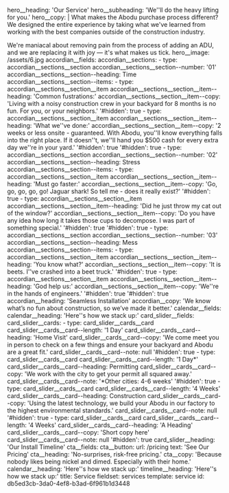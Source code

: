 hero__heading: 'Our Service'
hero__subheading: 'We''ll do the heavy lifting for you.'
hero__copy: |
  What makes the Abodu purchase process different?  We designed the entire experience by taking what we've learned from working with the best companies outside of the construction industry.
  
  We're maniacal about removing pain from the process of adding an ADU, and we are replacing it with joy — it's what makes us tick.
hero__image: /assets/6.jpg
accordian__fields:
  accordian__sections:
    -
      type: accordian__sections__section
      accordian__sections__section--number: '01'
      accordian__sections__section--heading: Time
      accordian__sections__section--items:
        -
          type: accordian__sections__section__item
          accordian__sections__section__item--heading: 'Common fustrations:'
          accordian__sections__section__item--copy: 'Living with a noisy construction crew in your backyard for 8 months is no fun. For you, or your neighbors.'
          '#hidden': true
        -
          type: accordian__sections__section__item
          accordian__sections__section__item--heading: 'What we''ve done:'
          accordian__sections__section__item--copy: '2 weeks or less onsite - guaranteed. With Abodu, you''ll know everything falls into the right place. If it doesn''t, we''ll hand you $500 cash for every extra day we''re in your yard.'
          '#hidden': true
      '#hidden': true
    -
      type: accordian__sections__section
      accordian__sections__section--number: '02'
      accordian__sections__section--heading: Stress
      accordian__sections__section--items:
        -
          type: accordian__sections__section__item
          accordian__sections__section__item--heading: 'Must go faster:'
          accordian__sections__section__item--copy: 'Go, go, go, go, go! Jaguar shark! So tell me - does it really exist?'
          '#hidden': true
        -
          type: accordian__sections__section__item
          accordian__sections__section__item--heading: 'Did he just throw my cat out of the window?'
          accordian__sections__section__item--copy: 'Do you have any idea how long it takes those cups to decompose. I was part of something special.'
          '#hidden': true
      '#hidden': true
    -
      type: accordian__sections__section
      accordian__sections__section--number: '03'
      accordian__sections__section--heading: Mess
      accordian__sections__section--items:
        -
          type: accordian__sections__section__item
          accordian__sections__section__item--heading: 'You know what?'
          accordian__sections__section__item--copy: 'It is beets. I''ve crashed into a beet truck.'
          '#hidden': true
        -
          type: accordian__sections__section__item
          accordian__sections__section__item--heading: 'God help us:'
          accordian__sections__section__item--copy: 'We''re in the hands of engineers.'
          '#hidden': true
      '#hidden': true
  accordian__heading: 'Seamless Installation'
  accordian__copy: 'We know what’s no fun about construction, so we’ve made it better.'
calendar__fields:
  calendar__heading: 'Here''s how we stack up:'
card_slider__fields:
  card_slider__cards:
    -
      type: card_slider__cards__card
      card_slider__cards__card--length: '1 Day'
      card_slider__cards__card--heading: 'Home Visit'
      card_slider__cards__card--copy: 'We come meet you in person to check on a few things and ensure your backyard and Abodu are a great fit.'
      card_slider__cards__card--note: null
      '#hidden': true
    -
      type: card_slider__cards__card
      card_slider__cards__card--length: '1 Day*'
      card_slider__cards__card--heading: Permitting
      card_slider__cards__card--copy: 'We work with the city to get your permit all squared away.'
      card_slider__cards__card--note: '*Other cities: 4-6 weeks'
      '#hidden': true
    -
      type: card_slider__cards__card
      card_slider__cards__card--length: '4 Weeks'
      card_slider__cards__card--heading: Construction
      card_slider__cards__card--copy: 'Using the latest technology, we build your Abodu in our factory to the highest environmental standards.'
      card_slider__cards__card--note: null
      '#hidden': true
    -
      type: card_slider__cards__card
      card_slider__cards__card--length: '4 Weeks'
      card_slider__cards__card--heading: 'A Heading'
      card_slider__cards__card--copy: 'Short copy here'
      card_slider__cards__card--note: null
      '#hidden': true
  card_slider__heading: 'Our Install Timeline'
cta__fields:
  cta__button:
    url: /pricing
    text: 'See Our Pricing'
  cta__heading: 'No-surprises, risk-free pricing.'
  cta__copy: 'Because nobody likes being nickel and dimed. Especially with their home.'
calendar__heading: 'Here''s how we stack up:'
timeline__heading: 'Here''s how we stack up:'
title: Service
fieldset: services
template: service
id: db5ed3cb-3da0-4ef8-b3ad-6f961b1d3448
